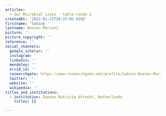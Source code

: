 ```yaml
---
articles:
  - Our Microbial Lives - table-ronde 2
createdAt: '2022-01-21T10:23:03.810Z'
firstname: 'Sabine '
lastname: Boesen Mariani
picture: ''
picture_copyright: ''
reference: ''
social_channels:
  google_scholar: ''
  instagram: ''
  linkedin: ''
  mendeley: ''
  orcid_id: ''
  researchgate: https://www.researchgate.net/profile/Sabine-Boesen-Mariani
  twitter: ''
  website: ''
  wikipedia: ''
titles_and_institutions:
  - institution: Danone Nutricia Utrecht, Netherlands
    titles: []

---
```

